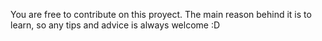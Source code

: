 You are free to contribute on this proyect.
The main reason behind it is to learn, so any tips and advice is always welcome :D
